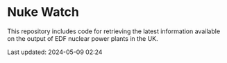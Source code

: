 # Nuke Watch

This repository includes code for retrieving the latest information available on the output of EDF nuclear power plants in the UK.

Last updated: 2024-05-09 02:24
